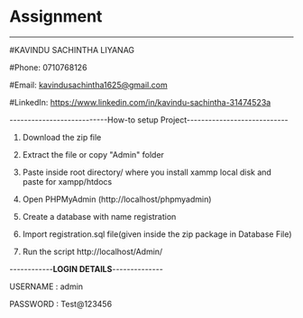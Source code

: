 # Assignment
---------------------------------------------------------------------------

#KAVINDU SACHINTHA LIYANAG

#Phone: 0710768126

#Email: kavindusachintha1625@gmail.com

#LinkedIn: https://www.linkedin.com/in/kavindu-sachintha-31474523a

---------------------------How-to setup Project----------------------------


1. Download the zip file

2. Extract the file or copy "Admin" folder

3. Paste inside root directory/ where you install xammp local disk and paste for xampp/htdocs 
 
4. Open PHPMyAdmin (http://localhost/phpmyadmin)

5. Create a database with name registration

6. Import registration.sql file(given inside the zip package in Database File)

7. Run the script http://localhost/Admin/

------------****LOGIN DETAILS****--------------

USERNAME : admin

PASSWORD : Test@123456


